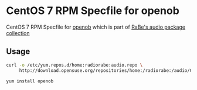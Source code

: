 # CentOS 7 RPM Specfile for openob

CentOS 7 RPM Specfile for [openob](https://jamesharrison.github.io/openob/) which is part of [RaBe's audio package collection](https://build.opensuse.org/project/show/home:radiorabe:audio)

## Usage

```bash
curl -o /etc/yum.repos.d/home:radiorabe:audio.repo \
     http://download.opensuse.org/repositories/home:/radiorabe:/audio/CentOS_7/home:radiorabe:audio.repo

yum install openob
```
